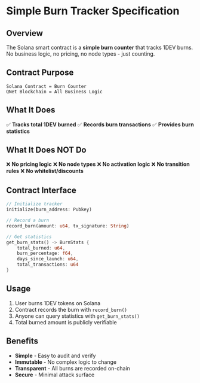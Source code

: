 # Simple Burn Tracker Specification

## Overview

The Solana smart contract is a **simple burn counter** that tracks 1DEV burns.
No business logic, no pricing, no node types - just counting.

## Contract Purpose

```
Solana Contract = Burn Counter
QNet Blockchain = All Business Logic
```

## What It Does

✅ **Tracks total 1DEV burned**
✅ **Records burn transactions**
✅ **Provides burn statistics**

## What It Does NOT Do

❌ **No pricing logic**
❌ **No node types**
❌ **No activation logic**
❌ **No transition rules**
❌ **No whitelist/discounts**

## Contract Interface

```rust
// Initialize tracker
initialize(burn_address: Pubkey)

// Record a burn
record_burn(amount: u64, tx_signature: String)

// Get statistics
get_burn_stats() -> BurnStats {
    total_burned: u64,
    burn_percentage: f64,
    days_since_launch: u64,
    total_transactions: u64
}
```

## Usage

1. User burns 1DEV tokens on Solana
2. Contract records the burn with `record_burn()`
3. Anyone can query statistics with `get_burn_stats()`
4. Total burned amount is publicly verifiable

## Benefits

- **Simple** - Easy to audit and verify
- **Immutable** - No complex logic to change
- **Transparent** - All burns are recorded on-chain
- **Secure** - Minimal attack surface 